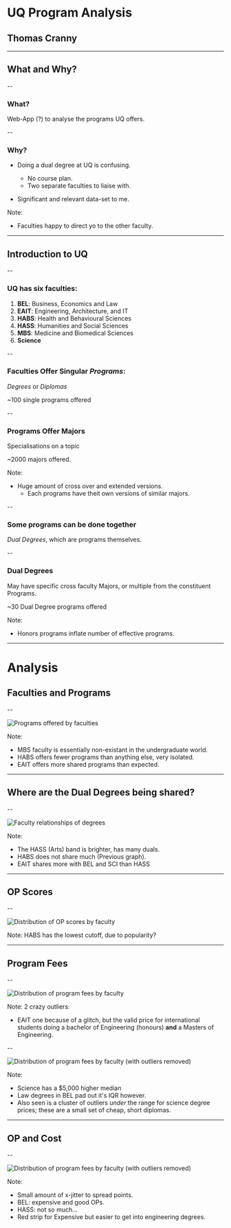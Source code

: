 # UQ Program Analysis
## Thomas Cranny

---

## What and Why?

--

### What?
Web-App (?) to analyse the programs UQ offers.

--

### Why?
- Doing a dual degree at UQ is confusing.
    - No course plan.
    - Two separate faculties to liaise with.

- Significant and relevant data-set to me.

Note:
- Faculties happy to direct yo to the other faculty.

---

## Introduction to UQ

--

### UQ has six faculties:
1. **BEL**: Business, Economics and Law
2. **EAIT**: Engineering, Architecture, and IT
3. **HABS**: Health and Behavioural Sciences
4. **HASS**: Humanities and Social Sciences
5. **MBS**: Medicine and Biomedical Sciences
6. **Science**

--

### Faculties Offer Singular *Programs*:
*Degrees* or *Diplomas*

~100 single programs offered

--
### Programs Offer Majors
Specialisations on a topic

~2000 majors offered.

Note:
- Huge amount of cross over and extended versions.
    - Each programs have theit own versions of similar majors. 

--

### Some programs can be done together
*Dual Degrees*, which are programs themselves.

--
### Dual Degrees
May have specific cross faculty Majors, or multiple from the constituent Programs.

~30 Dual Degree programs offered

Note:
- Honors programs inflate number of effective programs.

---

# Analysis
## Faculties and Programs

--

![Programs offered by faculties](/static/presentation/images/faculty_degrees_trans.png)

Note:
- MBS faculty is essentially non-existant in the undergraduate world.
- HABS offers fewer programs than anything else, very isolated.
- EAIT offers more shared programs than expected.

---

## Where are the Dual Degrees being shared?

--

![Faculty relationships of degrees](/static/presentation/images/faculty_dual_degrees_trans.png)

Note:
- The HASS (Arts) band is brighter, has many duals.
- HABS does not share much (Previous graph).
- EAIT shares more with BEL and SCI than HASS

---

## OP Scores

--

![Distribution of OP scores by faculty](/static/presentation/images/faculty_entry_ops_trans.png)

Note: HABS has the lowest cutoff, due to popularity?

---

## Program Fees

--

![Distribution of program fees by faculty](/static/presentation/images/faculty_fees_outliers_trans.png)

Note:
2 crazy outliers:
- EAIT one because of a glitch, but the valid price for international students doing a bachelor of Engineering (honours) **and** a Masters of Engineering.

--

![Distribution of program fees by faculty (with outliers removed)](/static/presentation/images/faculty_fees_no_outliers_trans.png)

Note:
- Science has a $5,000 higher median
- Law degrees in BEL pad out it's IQR however.
- Also seen is a cluster of outliers *under* the range for science degree prices; these are a small set of cheap, short diplomas.

---

## OP and Cost

--

![Distribution of program fees by faculty (with outliers removed)](/static/presentation/images/all_scatter_trans.png)

Note:
- Small amount of x-jitter to spread points.
- BEL: expensive and good OPs.
- HASS: not so much...
- Red strip for Expensive but easier to get into engineering degrees.